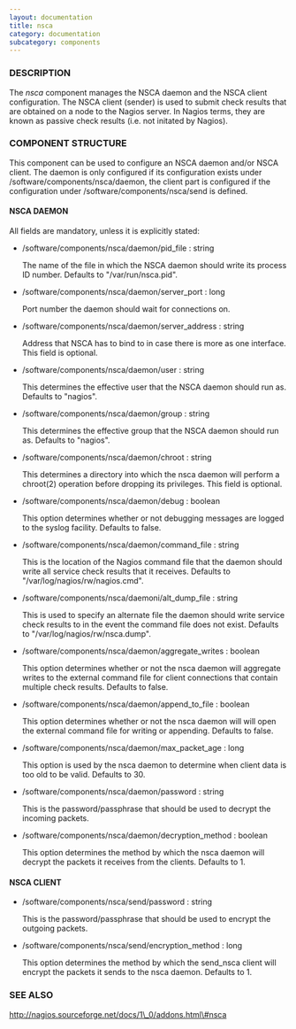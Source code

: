 ```yaml
---
layout: documentation
title: nsca
category: documentation
subcategory: components
---
```

### DESCRIPTION

The _nsca_ component manages the NSCA daemon and the NSCA client configuration.
The NSCA client (sender) is used to submit check results that are obtained on a node to the Nagios server.
In Nagios terms, they are known as passive check results (i.e. not initated by Nagios).

### COMPONENT STRUCTURE

This component can be used to configure an NSCA daemon and/or NSCA client. 
The daemon is only configured if its configuration exists under /software/components/nsca/daemon,
the client part is configured if the configuration under /software/components/nsca/send is defined.

#### NSCA DAEMON

All fields are mandatory, unless it is explicitly stated:

- /software/components/nsca/daemon/pid\_file : string

    The name of the file in which the NSCA daemon should write its process ID
    number.
    Defaults to "/var/run/nsca.pid".

- /software/components/nsca/daemon/server\_port : long

    Port number the daemon should wait for connections on.

- /software/components/nsca/daemon/server\_address : string

    Address that NSCA has to bind to in case there is more as one interface.
    This field is optional.

- /software/components/nsca/daemon/user : string

    This determines the effective user that the NSCA daemon should run as.
    Defaults to "nagios".

- /software/components/nsca/daemon/group : string

    This determines the effective group that the NSCA daemon should run as.
    Defaults to "nagios".

- /software/components/nsca/daemon/chroot : string

    This determines a directory into which the nsca daemon
    will perform a chroot(2) operation before dropping its privileges.
    This field is optional.

- /software/components/nsca/daemon/debug : boolean

    This option determines whether or not debugging
    messages are logged to the syslog facility.
    Defaults to false.

- /software/components/nsca/daemon/command\_file : string

    This is the location of the Nagios command file that the daemon
    should write all service check results that it receives.
    Defaults to "/var/log/nagios/rw/nagios.cmd".

- /software/components/nsca/daemoni/alt\_dump\_file : string

    This is used to specify an alternate file the daemon should
    write service check results to in the event the command file
    does not exist.
    Defaults to "/var/log/nagios/rw/nsca.dump".

- /software/components/nsca/daemon/aggregate\_writes : boolean

    This option determines whether or not the nsca daemon will
    aggregate writes to the external command file for client
    connections that contain multiple check results.
    Defaults to false.

- /software/components/nsca/daemon/append\_to\_file : boolean

    This option determines whether or not the nsca daemon will
    will open the external command file for writing or appending.
    Defaults to false.

- /software/components/nsca/daemon/max\_packet\_age : long

    This option is used by the nsca daemon to determine when client
    data is too old to be valid.
    Defaults to 30.

- /software/components/nsca/daemon/password : string

    This is the password/passphrase that should be used to decrypt the
    incoming packets.

- /software/components/nsca/daemon/decryption\_method : boolean

    This option determines the method by which the nsca daemon will
    decrypt the packets it receives from the clients.
    Defaults to 1.

#### NSCA CLIENT

- /software/components/nsca/send/password : string

    This is the password/passphrase that should be used to encrypt the
    outgoing packets.

- /software/components/nsca/send/encryption\_method : long

    This option determines the method by which the send\_nsca client will
    encrypt the packets it sends to the nsca daemon.
    Defaults to 1.

### SEE ALSO

http://nagios.sourceforge.net/docs/1\_0/addons.html\#nsca
